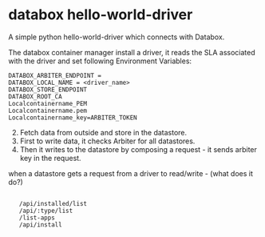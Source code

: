# databox hello-world-driver
A simple python hello-world-driver which connects with Databox.


The databox container manager install a driver, it reads the SLA associated with the driver and set following Environment Variables:
```
DATABOX_ARBITER_ENDPOINT =
DATABOX_LOCAL_NAME = <driver_name>
DATABOX_STORE_ENDPOINT
DATABOX_ROOT_CA
Localcontainername_PEM
Localcontainername.pem
Localcontainername_key=ARBITER_TOKEN
```
2. Fetch data from outside and store in the datastore.
3. First to write data, it checks Arbiter for all datastores.
4. Then it writes to the datastore by composing a request - it sends arbiter key in the request.

when a datastore gets a request from a driver to read/write - (what does it do?)


```index.js fetches manifest from appstore ->  main.js - > server.js -> container-manager.js 
```

```/api/datasource/list
   /api/installed/list
   /api/:type/list
   /list-apps
   /api/install
```   

